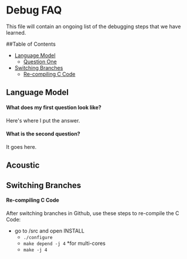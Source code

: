 # Debug FAQ

This file will contain an ongoing list of the debugging steps that we have learned.

##Table of Contents


- [Language Model](#language_model) <!---a dash and a space will make bullet-->
    - [Question One](#what_does_my_first_question_look_like?) <!---indent four spaces for each nested level-->
- [Switching Branches](#switching_branches)
	- [Re-compiling C Code](#re-compiling_C_Code)

## Language Model <!---two hash marks for a topic-->

#### What does my first question look like? <!---four hash marks for a question-->

Here's where I put the answer.

#### What is the second question?

It goes here.

## Acoustic

## Switching Branches

#### Re-compiling C Code

After switching branches in Github, use these steps to re-compile the C Code:
- go to /src and open INSTALL
    - ```./configure```
    - ```make depend -j 4```		*for multi-cores
    - ```make -j 4```



